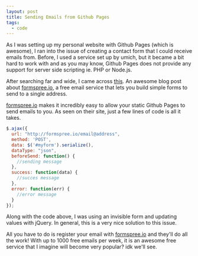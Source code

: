 ```yaml
---
layout: post
title: Sending Emails from Github Pages
tags: 
  - code
---
```

As I was setting up my personal website with Github Pages (which is awesome), I ran into the issue of creating a contact form that I could receive emails from. Before, I used a service set up by umich, but it became a bit hard to work with and as you may know, Github Pages does not provide any support for server side scripting ie. PHP or Node.js.

After searching far and wide, I came across [this](http://sebastien.saunier.me/blog/2014/04/15/you-do-not-need-a-database-for-your-contact-form.html). An awesome blog post about [formspree.io](formspree.io), a free email service that lets you build simple forms to send to a single address.

[formspree.io](formspree.io) makes it incredibly easy to allow your static Github Pages to send emails to you. As seen on their site, just a few lines of code is all it takes.

```javascript
$.ajax({
  url: "http://formspree.io/email@address",
  method: 'POST',
  data: $('#myform').serialize(),
  dataType: "json",
  beforeSend: function() {
    //sending message
  },
  success: function(data) {
    //succes message
  },
  error: function(err) {
    //error message
  }
});
```

Along with the code above, I was using an invisible form and updating values with jQuery. In general, this is a very nice solution to this issue.

All you have to do is register your email with [formspree.io](formspree.io) and they'll do all the work! With up to 1000 free emails per week, it is an awesome free service that I imagine will become very popular? idk we'll see.

